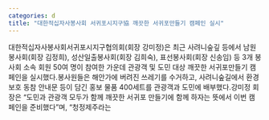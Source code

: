 ```yaml
---
categories: d
title: "대한적십자사봉사회 서귀포시지구協 깨끗한 서귀포만들기 캠페인 실시"
---
```

대한적십자사봉사회서귀포시지구협의회(회장 강미정)은 최근 사려니숲깊 등에서 남원봉사회(회장 김정희), 성산일출봉사회(회장 김희숙), 표선봉사회(회장 신송임) 등 3개 봉사회 소속 회원 50여 명이 참여한 가운데 관광객 및 도민 대상 깨끗한 서귀포만들기 캠페인을 실시했다.봉사원들은 해안가에 버려진 쓰레기를 수거하고, 사려니숲길에서 환경보호 동참 안내문 등이 담긴 홍보 물품 400세트를 관광객과 도민에 배부했다.강미정 회장은 “도민과 관광객 모두가 함께 깨끗한 서귀포 만들기에 함께 하자는 뜻에서 이번 캠페인을 준비했다”며, “청정제주라는